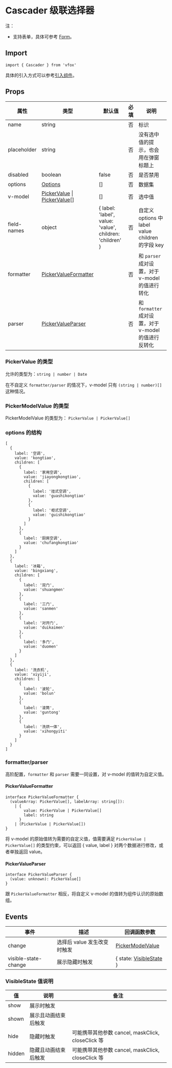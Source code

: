 # Cascader 级联选择器

注：

- 支持表单，具体可参考 [Form](./Form.md)。

## Import

```
import { Cascader } from 'vfox'
```

具体的引入方式可以参考[引入组件](../guide/import.md)。

## Props

| 属性        | 类型                                                                                                 | 默认值                                                   | 必填 | 说明                                                 |
| ----------- | ---------------------------------------------------------------------------------------------------- | -------------------------------------------------------- | ---- | ---------------------------------------------------- |
| name        | string                                                                                               |                                                          | 否   | 标识                                                 |
| placeholder | string                                                                                               |                                                          | 否   | 没有选中值的提示，也会用在弹窗标题上                 |
| disabled    | boolean                                                                                              | false                                                    | 否   | 是否禁用                                             |
| options     | [Options](./Cascader.md#options-的结构)                                                              | []                                                       | 否   | 数据集                                               |
| v-model     | [PickerValue](./Cascader.md#pickervalue-的类型) \| [PickerValue](./Cascader.md#pickervalue-的类型)[] | []                                                       | 否   | 选中值                                               |
| field-names | object                                                                                               | { label: 'label', value: 'value', children: 'children' } | 否   | 自定义 options 中 label value children 的字段 key    |
| formatter   | [PickerValueFormatter](./Cascader.md#pickervalueformatter)                                           |                                                          | 否   | 和 `parser` 成对设置，对于 v-model 的值进行转化      |
| parser      | [PickerValueParser](./Cascader.md#pickervalueparser)                                                 |                                                          | 否   | 和 `formatter` 成对设置，对于 v-model 的值进行反转化 |

### PickerValue 的类型

允许的类型为：`string | number | Date`

在不自定义 `formatter/parser` 的情况下，v-model 只有 `(string | number)[]` 这种情况。

### PickerModelValue 的类型

PickerModelValue 的类型为： `PickerValue | PickerValue[]`

### options 的结构

```
[
  {
    label: '空调',
    value: 'kongtiao',
    children: [
      {
        label: '家用空调',
        value: 'jiayongkongtiao',
        children: [
          {
            label: '挂式空调',
            value: 'guashikongtiao'
          },
          {
            label: '柜式空调',
            value: 'guishikongtiao'
          }
        ]
      },
      {
        label: '厨房空调',
        value: 'chufangkongtiao'
      }
    ]
  },
  {
    label: '冰箱',
    value: 'bingxiang',
    children: [
      {
        label: '双门',
        value: 'shuangmen'
      },
      {
        label: '三门',
        value: 'sanmen'
      },
      {
        label: '对开门',
        value: 'duikaimen'
      },
      {
        label: '多门',
        value: 'duomen'
      }
    ]
  },
  {
    label: '洗衣机',
    value: 'xiyiji',
    children: [
      {
        label: '波轮',
        value: 'bolun'
      },
      {
        label: '滚筒',
        value: 'guntong'
      },
      {
        label: '洗烘一体',
        value: 'xihongyiti'
      }
    ]
  }
]
```

### formatter/parser

高阶配置，`formatter` 和 `parser` 需要一同设置，对 v-model 的值转为自定义值。

#### PickerValueFormatter

```
interface PickerValueFormatter {
  (valueArray: PickerValue[], labelArray: string[]):
    | {
        value: PickerValue | PickerValue[]
        label: string
      }
    | (PickerValue | PickerValue[])
}
```

将 v-model 的原始值转为需要的自定义值，值需要满足 `PickerValue | PickerValue[]` 的类型约束，可以返回 { value, label } 对两个数据进行修改，或者单独返回 value。

#### PickerValueParser

```
interface PickerValueParser {
  (value: unknown): PickerValue[]
}
```

跟 `PickerValueFormatter` 相反，将自定义 v-model 的值转为组件认识的原始数组。

## Events

| 事件                 | 描述                        | 回调函数参数                                                 |
| -------------------- | --------------------------- | ------------------------------------------------------------ |
| change               | 选择后 value 发生改变时触发 | [PickerModelValue](./Cascader.md#pickermodelvalue-的类型)    |
| visible-state-change | 展示隐藏时触发              | { state: [VisibleState](./Cascader.md#visiblestate-值说明) } |

### VisibleState 值说明

| 值     | 说明                 | 备注                                              |
| ------ | -------------------- | ------------------------------------------------- |
| show   | 展示时触发           |                                                   |
| shown  | 展示且动画结束后触发 |                                                   |
| hide   | 隐藏时触发           | 可能携带其他参数 cancel, maskClick, closeClick 等 |
| hidden | 隐藏且动画结束后触发 | 可能携带其他参数 cancel, maskClick, closeClick 等 |
